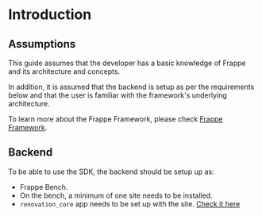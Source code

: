 # Introduction

## Assumptions

This guide assumes that the developer has a basic knowledge of Frappe and its architecture and concepts.

In addition, it is assumed that the backend is setup as per the requirements below and that the user is familiar with the framework's underlying architecture.

To learn more about the Frappe Framework, please check [Frappe Framework](https://frappe.io/frappe).

## Backend

To be able to use the SDK, the backend should be setup up as:

* Frappe Bench.
* On the bench, a minimum of one site needs to be installed.
* `renovation_core` app needs to be set up with the site. [Check it here](https://github.com/MalikZu/renovation_core)

